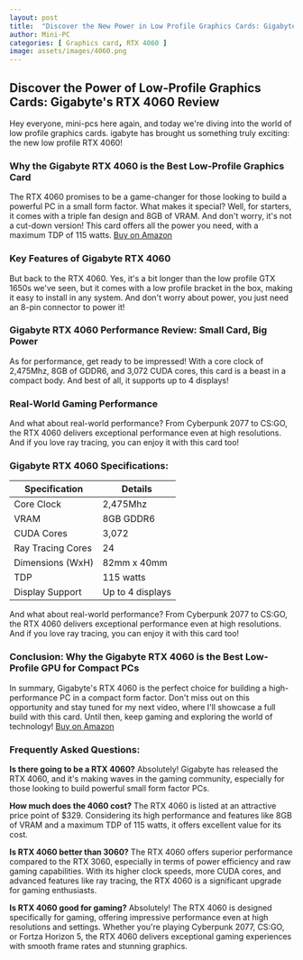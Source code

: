 ```yaml
---
layout: post
title:  "Discover the New Power in Low Profile Graphics Cards: Gigabyte's RTX 4060"
author: Mini-PC
categories: [ Graphics card, RTX 4060 ]
image: assets/images/4060.png
---
```


## Discover the Power of Low-Profile Graphics Cards: Gigabyte's RTX 4060 Review

Hey everyone, mini-pcs here again, and today we're diving into the world of low profile graphics cards.  igabyte has brought us something truly exciting: the new low profile RTX 4060!

### Why the Gigabyte RTX 4060 is the Best Low-Profile Graphics Card

The RTX 4060 promises to be a game-changer for those looking to build a powerful PC in a small form factor. What makes it special? Well, for starters, it comes with a triple fan design and 8GB of VRAM. And don't worry, it's not a cut-down version! This card offers all the power you need, with a maximum TDP of 115 watts.  [Buy on Amazon](https://amzn.to/42sYCeh)

### Key Features of Gigabyte RTX 4060

But back to the RTX 4060. Yes, it's a bit longer than the low profile GTX 1650s we've seen, but it comes with a low profile bracket in the box, making it easy to install in any system. And don't worry about power, you just need an 8-pin connector to power it!

### Gigabyte RTX 4060 Performance Review: Small Card, Big Power

As for performance, get ready to be impressed! With a core clock of 2,475Mhz, 8GB of GDDR6, and 3,072 CUDA cores, this card is a beast in a compact body. And best of all, it supports up to 4 displays!

### Real-World Gaming Performance

And what about real-world performance? From Cyberpunk 2077 to CS:GO, the RTX 4060 delivers exceptional performance even at high resolutions. And if you love ray tracing, you can enjoy it with this card too!

### Gigabyte RTX 4060 Specifications:


| Specification       | Details                                      |
|---------------------|----------------------------------------------|
| Core Clock          | 2,475Mhz                                     |
| VRAM                | 8GB GDDR6                                    |
| CUDA Cores          | 3,072                                        |
| Ray Tracing Cores   | 24                                           |
| Dimensions (WxH)    | 82mm x 40mm                                  |
| TDP                 | 115 watts                                    |
| Display Support     | Up to 4 displays                             |

And what about real-world performance? From Cyberpunk 2077 to CS:GO, the RTX 4060 delivers exceptional performance even at high resolutions. And if you love ray tracing, you can enjoy it with this card too!


### Conclusion: Why the Gigabyte RTX 4060 is the Best Low-Profile GPU for Compact PCs


In summary, Gigabyte's RTX 4060 is the perfect choice for building a high-performance PC in a compact form factor. Don't miss out on this opportunity and stay tuned for my next video, where I'll showcase a full build with this card. Until then, keep gaming and exploring the world of technology! [Buy on Amazon](https://amzn.to/42sYCeh)


### Frequently Asked Questions:

**Is there going to be a RTX 4060?**
Absolutely! Gigabyte has released the RTX 4060, and it's making waves in the gaming community, especially for those looking to build powerful small form factor PCs.

**How much does the 4060 cost?**
The RTX 4060 is listed at an attractive price point of $329. Considering its high performance and features like 8GB of VRAM and a maximum TDP of 115 watts, it offers excellent value for its cost.

**Is RTX 4060 better than 3060?**
The RTX 4060 offers superior performance compared to the RTX 3060, especially in terms of power efficiency and raw gaming capabilities. With its higher clock speeds, more CUDA cores, and advanced features like ray tracing, the RTX 4060 is a significant upgrade for gaming enthusiasts.

**Is RTX 4060 good for gaming?**
Absolutely! The RTX 4060 is designed specifically for gaming, offering impressive performance even at high resolutions and settings. Whether you're playing Cyberpunk 2077, CS:GO, or Fortza Horizon 5, the RTX 4060 delivers exceptional gaming experiences with smooth frame rates and stunning graphics.




